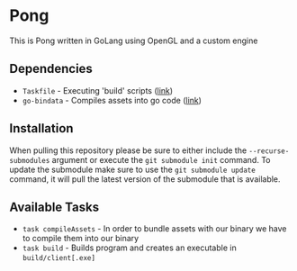 Pong
====
This is Pong written in GoLang using OpenGL and a custom engine

Dependencies
------------
- `Taskfile` - Executing 'build' scripts ([link](https://taskfile.dev/#/))
- `go-bindata` - Compiles assets into go code ([link](https://github.com/shuLhan/go-bindata))

Installation
------------
When pulling this repository please be sure to either include the `--recurse-submodules`
argument or execute the `git submodule init` command. To update the submodule make sure
to use the `git submodule update` command, it will pull the latest version of the submodule
that is available.

Available Tasks
---------------
- `task compileAssets` - In order to bundle assets with our binary we have to compile them into our binary
- `task build` - Builds program and creates an executable in `build/client[.exe]`
